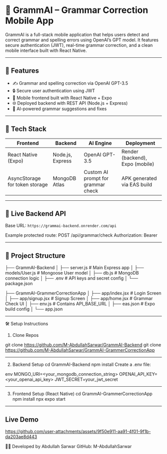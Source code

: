 # 📘 GrammAI – Grammar Correction Mobile App

GrammAI is a full-stack mobile application that helps users detect and correct grammar and spelling errors using OpenAI’s GPT model. It features secure authentication (JWT), real-time grammar correction, and a clean mobile interface built with React Native.

---

## 🚀 Features

- ✍️ Grammar and spelling correction via OpenAI GPT-3.5
- 🔒 Secure user authentication using JWT
- 📱 Mobile frontend built with React Native + Expo
- 🌐 Deployed backend with REST API (Node.js + Express)
- 🧠 AI-powered grammar suggestions and fixes

---

## 🧩 Tech Stack

| Frontend | Backend | AI Engine | Deployment |
|----------|---------|-----------|------------|
| React Native (Expo) | Node.js, Express | OpenAI GPT-3.5 | Render (backend), Expo (mobile) |
| AsyncStorage for token storage | MongoDB Atlas | Custom AI prompt for grammar check | APK generated via EAS build |

---

## 🔗 Live Backend API

Base URL: `https://grammai-backend.onrender.com/api`

Example protected route:
POST /api/grammar/check
Authorization: Bearer <JWT>

---

## 📂 Project Structure

├── GrammAI-Backend
│   ├── server.js         # Main Express app
│   ├── models/User.js    # Mongoose User model
│   ├── db.js             # MongoDB connection logic
│   ├── .env              # API keys and secret config
│   └── package.json

├── GrammAI-GrammerCorrectionApp
│   ├── app/index.jsx     # Login Screen
│   ├── app/signup.jsx    # Signup Screen
│   ├── app/home.jsx      # Grammar Check UI
│   ├── env.js            # Contains API_BASE_URL
│   ├── eas.json          # Expo build config
│   └── app.json

---

🛠 Setup Instructions
1. Clone Repos

git clone https://github.com/M-AbdullahSarwar/GrammAI-Backend
git clone https://github.com/M-AbdullahSarwar/GrammAI-GrammerCorrectionApp

---

2. Backend Setup
cd GrammAI-Backend
npm install
Create a .env file:

env
MONGO_URI=<your_mongodb_connection_string>
OPENAI_API_KEY=<your_openai_api_key>
JWT_SECRET=your_jwt_secret

---

3. Frontend Setup (React Native)
cd GrammAI-GrammerCorrectionApp
npm install
npx expo start


---

## Live Demo

https://github.com/user-attachments/assets/9f50e911-aa91-4f01-9f1b-da203ae8d443



👨‍💻 Developed by
Abdullah Sarwar
GitHub: M-AbdullahSarwar
